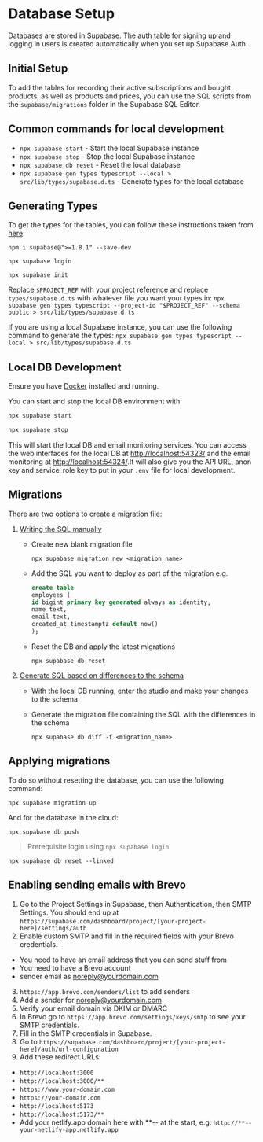 # Database Setup

Databases are stored in Supabase. The auth table for signing up and logging in users is created automatically when you set up Supabase Auth.

## Initial Setup

To add the tables for recording their active subscriptions and bought products, as well as products and prices, you can use the SQL scripts from the `supabase/migrations` folder in the Supabase SQL Editor.

## Common commands for local development

- `npx supabase start` - Start the local Supabase instance
- `npx supabase stop` - Stop the local Supabase instance
- `npx supabase db reset` - Reset the local database
- `npx supabase gen types typescript --local > src/lib/types/supabase.d.ts` - Generate types for the local database

## Generating Types

To get the types for the tables, you can follow these instructions taken from [here](https://supabase.com/docs/guides/api/rest/generating-types#generating-types-using-supabase-cli):

`npm i supabase@">=1.8.1" --save-dev`

`npx supabase login`

`npx supabase init`

Replace `$PROJECT_REF` with your project reference and replace `types/supabase.d.ts` with whatever file you want your types in:
`npx supabase gen types typescript --project-id "$PROJECT_REF" --schema public > src/lib/types/supabase.d.ts`

If you are using a local Supabase instance, you can use the following command to generate the types:
`npx supabase gen types typescript --local > src/lib/types/supabase.d.ts`

## Local DB Development

Ensure you have [Docker](https://docs.docker.com/get-docker/) installed and running.

You can start and stop the local DB environment with:

```bash
npx supabase start

npx supabase stop
```

This will start the local DB and email monitoring services. You can access the web interfaces for the local DB at [http://localhost:54323/](http://localhost:54323/) and the email monitoring at [http://localhost:54324/](http://localhost:54324/).It will also give you the API URL, anon key and service_role key to put in your `.env` file for local development.

## Migrations

There are two options to create a migration file:

1. [Writing the SQL manually](https://supabase.com/docs/guides/cli/local-development#database-migrations)

   - Create new blank migration file

     `npx supabase migration new <migration_name>`

   - Add the SQL you want to deploy as part of the migration e.g.

     ```sql
     create table
     employees (
     id bigint primary key generated always as identity,
     name text,
     email text,
     created_at timestamptz default now()
     );
     ```

   - Reset the DB and apply the latest migrations

     `npx supabase db reset`

2. [Generate SQL based on differences to the schema](https://supabase.com/docs/guides/cli/local-development#diffing-changes)

   - With the local DB running, enter the studio and make your changes to the schema

   - Generate the migration file containing the SQL with the differences in the schema

     `npx supabase db diff -f <migration_name>`

## Applying migrations

To do so without resetting the database, you can use the following command:

`npx supabase migration up`

And for the database in the cloud:

`npx supabase db push`

> Prerequisite login using `npx supabase login`

`npx supabase db reset --linked`

## Enabling sending emails with Brevo

1. Go to the Project Settings in Supabase, then Authentication, then SMTP Settings. You should end up at `https://supabase.com/dashboard/project/[your-project-here]/settings/auth`
2. Enable custom SMTP and fill in the required fields with your Brevo credentials.

- You need to have an email address that you can send stuff from
- You need to have a Brevo account
- sender email as noreply@yourdomain.com

3. `https://app.brevo.com/senders/list` to add senders
4. Add a sender for noreply@yourdomain.com
5. Verify your email domain via DKIM or DMARC
6. In Brevo go to `https://app.brevo.com/settings/keys/smtp` to see your SMTP credentials.
7. Fill in the SMTP credentials in Supabase.
8. Go to `https://supabase.com/dashboard/project/[your-project-here]/auth/url-configuration`
9. Add these redirect URLs:

- `http://localhost:3000`
- `http://localhost:3000/**`
- `https://www.your-domain.com`
- `https://your-domain.com`
- `http://localhost:5173`
- `http://localhost:5173/**`
- Add your netlify.app domain here with **-- at the start, e.g. `http://**--your-netlify-app.netlify.app`
